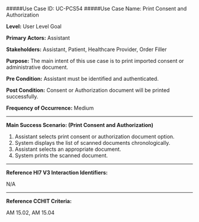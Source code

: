 #####Use Case ID: UC-PCS54
#####Use Case Name: Print Consent and Authorization

**Level:**                     User Level Goal

**Primary Actors:**            Assistant

**Stakeholders:**              Assistant, Patient, Healthcare Provider, Order Filler

**Purpose:**                   The main intent of this use case is to print imported consent or administrative document.

**Pre Condition:**             Assistant must be identified and authenticated.

**Post Condition:**            Consent or Authorization document will be printed successfully.

**Frequency of Occurrence:**   Medium
__________________________________________________________
**Main Success Scenario: (Print Consent and Authorization)**

1. Assistant selects print consent or authorization document option.
2. System displays the list of scanned documents chronologically.
3. Assistant selects an appropriate document.
4. System prints the scanned document.

________________________________________________________________________
**Reference Hl7 V3 Interaction Identifiers:**

N/A
_______________________________________________________________
**Reference CCHIT Criteria:**

AM 15.02, AM 15.04
